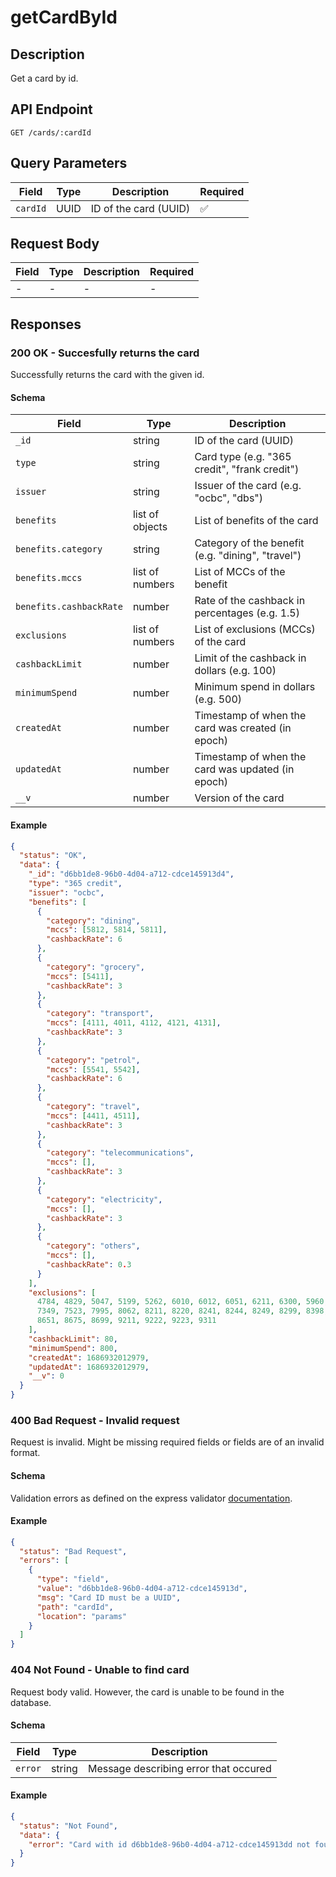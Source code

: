 # getCardById

## Description

Get a card by id.

## API Endpoint

`GET /cards/:cardId`

## Query Parameters

| Field    | Type | Description           | Required |
| -------- | ---- | --------------------- | -------- |
| `cardId` | UUID | ID of the card (UUID) | ✅       |

## Request Body

| Field | Type | Description | Required |
| ----- | ---- | ----------- | -------- |
| -     | -    | -           | -        |

## Responses

### 200 OK - Succesfully returns the card

Successfully returns the card with the given id.

#### Schema

| Field                   | Type            | Description                                       |
| ----------------------- | --------------- | ------------------------------------------------- |
| `_id`                   | string          | ID of the card (UUID)                             |
| `type`                  | string          | Card type (e.g. "365 credit", "frank credit")     |
| `issuer`                | string          | Issuer of the card (e.g. "ocbc", "dbs")           |
| `benefits`              | list of objects | List of benefits of the card                      |
| `benefits.category`     | string          | Category of the benefit (e.g. "dining", "travel") |
| `benefits.mccs`         | list of numbers | List of MCCs of the benefit                       |
| `benefits.cashbackRate` | number          | Rate of the cashback in percentages (e.g. 1.5)    |
| `exclusions`            | list of numbers | List of exclusions (MCCs) of the card             |
| `cashbackLimit`         | number          | Limit of the cashback in dollars (e.g. 100)       |
| `minimumSpend`          | number          | Minimum spend in dollars (e.g. 500)               |
| `createdAt`             | number          | Timestamp of when the card was created (in epoch) |
| `updatedAt`             | number          | Timestamp of when the card was updated (in epoch) |
| `__v`                   | number          | Version of the card                               |

#### Example

```json
{
  "status": "OK",
  "data": {
    "_id": "d6bb1de8-96b0-4d04-a712-cdce145913d4",
    "type": "365 credit",
    "issuer": "ocbc",
    "benefits": [
      {
        "category": "dining",
        "mccs": [5812, 5814, 5811],
        "cashbackRate": 6
      },
      {
        "category": "grocery",
        "mccs": [5411],
        "cashbackRate": 3
      },
      {
        "category": "transport",
        "mccs": [4111, 4011, 4112, 4121, 4131],
        "cashbackRate": 3
      },
      {
        "category": "petrol",
        "mccs": [5541, 5542],
        "cashbackRate": 6
      },
      {
        "category": "travel",
        "mccs": [4411, 4511],
        "cashbackRate": 3
      },
      {
        "category": "telecommunications",
        "mccs": [],
        "cashbackRate": 3
      },
      {
        "category": "electricity",
        "mccs": [],
        "cashbackRate": 3
      },
      {
        "category": "others",
        "mccs": [],
        "cashbackRate": 0.3
      }
    ],
    "exclusions": [
      4784, 4829, 5047, 5199, 5262, 6010, 6012, 6051, 6211, 6300, 5960, 6540,
      7349, 7523, 7995, 8062, 8211, 8220, 8241, 8244, 8249, 8299, 8398, 8661,
      8651, 8675, 8699, 9211, 9222, 9223, 9311
    ],
    "cashbackLimit": 80,
    "minimumSpend": 800,
    "createdAt": 1686932012979,
    "updatedAt": 1686932012979,
    "__v": 0
  }
}
```

### 400 Bad Request - Invalid request

Request is invalid. Might be missing required fields or fields are of an invalid format.

#### Schema

Validation errors as defined on the express validator [documentation](https://express-validator.github.io/docs/api/validation-result/#error-types).

#### Example

```json
{
  "status": "Bad Request",
  "errors": [
    {
      "type": "field",
      "value": "d6bb1de8-96b0-4d04-a712-cdce145913d",
      "msg": "Card ID must be a UUID",
      "path": "cardId",
      "location": "params"
    }
  ]
}
```

### 404 Not Found - Unable to find card

Request body valid. However, the card is unable to be found in the database.

#### Schema

| Field   | Type   | Description                           |
| ------- | ------ | ------------------------------------- |
| `error` | string | Message describing error that occured |

#### Example

```json
{
  "status": "Not Found",
  "data": {
    "error": "Card with id d6bb1de8-96b0-4d04-a712-cdce145913dd not found."
  }
}
```

